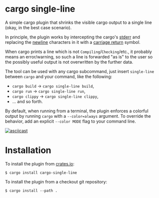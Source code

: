# cargo single-line

A simple cargo plugin that shrinks the visible cargo output to a single line
(okay, in the best case scenario).

In principle, the plugin works by intercepting the cargo's [stderr] and
replacing the [newline] characters in it with a [carriage return][carriage]
symbol.

When cargo prints a line which is not `Compiling`/`Checking`/etc., it probably
means an error/warning, so such a line is forwarded "as is" to the user so the
possibly useful output is not overwritten by the further data.

The tool can be used with any cargo subcommand, just insert `single-line`
between `cargo` and your command, like the following:

* `cargo build` → `cargo single-line build`,
* `cargo run` → `cargo single-line run`,
* `cargo clippy` → `cargo single-line clippy`,
* ... and so forth.

By default, when running from a terminal, the plugin enforces a colorful output
by running `cargo` with a `--color=always` argument. To override the behavior,
add an explicit `--color MODE` flag to your command line.

[![asciicast](https://asciinema.org/a/8PNaIBtegxlFb5RACVngEMQyK.svg)](https://asciinema.org/a/8PNaIBtegxlFb5RACVngEMQyK)

# Installation

To install the plugin from [crates.io][crates]:
```
$ cargo install cargo-single-line
```

To install the plugin from a checkout git repository:
```
$ cargo install --path .
```


[stderr]: https://en.wikipedia.org/wiki/Standard_error
[newline]: https://en.wikipedia.org/wiki/Newline
[carriage]: https://en.wikipedia.org/wiki/Carriage_return
[crates]: https://crates.io/
